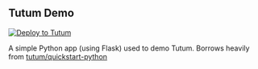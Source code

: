 ## Tutum Demo

[![Deploy to Tutum](https://s.tutum.co/deploy-to-tutum.svg)](https://dashboard.tutum.co/stack/deploy/)

A simple Python app (using Flask) used to demo Tutum. Borrows heavily from [tutum/quickstart-python](http://github.com/tutumcloud/quickstart-python)
